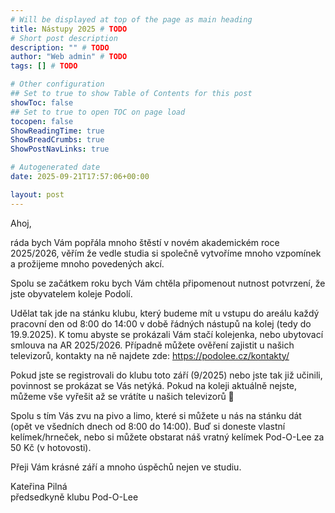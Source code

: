 ```yaml
---
# Will be displayed at top of the page as main heading
title: Nástupy 2025 # TODO
# Short post description
description: "" # TODO
author: "Web admin" # TODO
tags: [] # TODO

# Other configuration
## Set to true to show Table of Contents for this post
showToc: false
## Set to true to open TOC on page load
tocopen: false
ShowReadingTime: true
ShowBreadCrumbs: true
ShowPostNavLinks: true

# Autogenerated date
date: 2025-09-21T17:57:06+00:00

layout: post
---
```


<!-- Write page contents here -->
<!-- Use Markdown syntax: https://www.markdownguide.org/basic-syntax -->

Ahoj, 

ráda bych Vám popřála mnoho štěstí v novém akademickém roce 2025/2026, věřím že vedle studia si společně vytvoříme mnoho vzpomínek a prožijeme mnoho povedených akcí.

Spolu se začátkem roku bych Vám chtěla připomenout nutnost potvrzení, že jste obyvatelem koleje Podolí.

Udělat tak jde na stánku klubu, který budeme mít u vstupu do areálu každý pracovní den od 8:00 do 14:00 v době řádných nástupů na kolej (tedy do 19.9.2025). K tomu abyste se prokázali Vám stačí kolejenka, nebo ubytovací smlouva na AR 2025/2026. Případně můžete ověření zajistit u našich televizorů, kontakty na ně najdete zde: https://podolee.cz/kontakty/ 

Pokud jste se registrovali do klubu toto září (9/2025) nebo jste tak již učinili, povinnost se prokázat se Vás netýká. Pokud na koleji aktuálně nejste, můžeme vše vyřešit až se vrátíte u našich televizorů 🙂 

Spolu s tím Vás zvu na pivo a limo, které si můžete u nás na stánku dát (opět ve všedních dnech od 8:00 do 14:00). Buď si doneste vlastní kelímek/hrneček, nebo si můžete obstarat náš vratný kelímek Pod-O-Lee za 50 Kč (v hotovosti). 

Přeji Vám krásné září a mnoho úspěchů nejen ve studiu.

Kateřina Pilná  
předsedkyně klubu Pod-O-Lee

